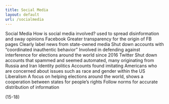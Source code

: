 ```yaml
---
title: Social Media
layout: default
url: /socialmedia
---
```

Social Media
How is social media involved?
used to spread disinformation and sway opinions
Facebook
Greater transparency for the origin of FB pages
Clearly label news from state-owned media
Shut down accounts with “coordinated inauthentic behavior”
Involved in defending against interference for elections around the world since 2016
Twitter
Shut down accounts that spammed and seemed automated, many originating from Russia and Iran
Identity politics
Accounts found imitating Americans who are concerned about issues such as race and gender within the US
Liberalism
A focus on helping elections around the world, shows a cooperation between states for people’s rights
Follow norms for accurate distribution of information

(15-18)